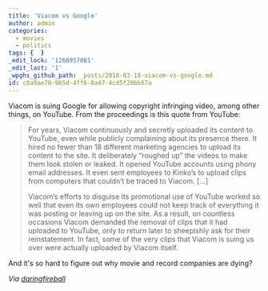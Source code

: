 ```yaml
---
title: 'Viacom vs Google'
author: admin
categories:
  - movies
  - politics
tags: {  }
_edit_lock: '1268957081'
_edit_last: '1'
_wpghs_github_path: _posts/2010-03-18-viacom-vs-google.md
id: c8a9ae78-965d-4ff6-8a47-4cd5f28bb67a
---
```

<p>Viacom is suing Google for allowing copyright infringing video, among other things, on YouTube.  From the proceedings is this quote from YouTube:</p>
<blockquote><p>For years, Viacom continuously and secretly uploaded its content to YouTube, even while publicly complaining about its presence there. It hired no fewer than 18 different marketing agencies to upload its content to the site. It deliberately “roughed up” the videos to make them look stolen or leaked. It opened YouTube accounts using phony email addresses. It even sent employees to Kinko’s to upload clips from computers that couldn’t be traced to Viacom. […]</p>
<p>Viacom’s efforts to disguise its promotional use of YouTube worked so well that even its own employees could not keep track of everything it was posting or leaving up on the site. As a result, on countless occasions Viacom demanded the removal of clips that it had uploaded to YouTube, only to return later to sheepishly ask for their reinstatement. In fact, some of the very clips that Viacom is suing us over were actually uploaded by Viacom itself.</p></blockquote>
<p>And it's so hard to figure out why movie and record companies are dying?</p>
<p><em>Via <a href="http://daringfireball.net/linked/2010/03/18/viacom-youtube">daringfireball</a></em></p>
